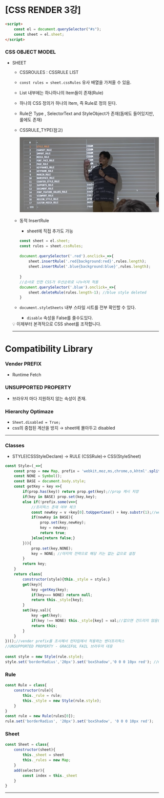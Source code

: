 # [CSS RENDER 3강]

```html
<script>
	const el = document.querySelector("#s");
	const sheet = el.sheet;
</script>
```

### CSS OBJECT MODEL

- SHEET
    - CSSROULES : CSSRULE LIST
    - `const rules = sheet.cssRules`  유사 배열을 가져올 수 있음.
    - List 내부에는 하나하나의 Item들이 존재(Rule)
    - 하나의 CSS 정의가 하나의 Item, 즉 Rule로 정의 된다.
    - Rule은 Type , SelectorText and StyleObject가 존재(돔에도 들어있지만, 룰에도 존재)
    - CSSRULE_TYPE(참고)
        
        ![Untitled](image/Untitled3.png)
        
    - 동적 InsertRule
        - sheet에 직접 추가도 가능
        
        ```jsx
        const sheet = el.sheet;
        const rules = sheet.cssRules;
        
        document.querySelector('.red').onclick=_=>{
        	sheet.insertRule('.red{background:red}',rules.length);
        	sheet.insertRule('.blue{background:blue}',rules.length);
        	
        }
        //순서로 인한 CSS가 우선순위로 나누어져 적용
        document.querySelector('.blue').onclick=_=>{
        	sheet.deleteRule(rules.length-1); //blue style deleted	
        }
        ```
        
    - `document.styleSheets`  내부 스타일 시트를 전부 확인할 수 있다.
        - `disable` 속성을 False를 줄수도있다.
    
    <aside>
    💡 이제부터 본격적으로 CSS sheet를 조작합니다.
    
    </aside>
    
    ---
    

# Compatibility Library

### Vender PREFIX

- Runtime Fetch

### UNSUPPORTED PROPERTY

- 브라우저 마다 지원하지 않는 속성이 존재.

### Hierarchy Optimaze

- `Sheet.disabled = True;`
- css의 중첩된 계산을 방지 → sheet에 몰아두고 disabled

---

### Classes

- STYLE(CSSStyleDeclare) → RULE (CSSRule)→ CSS(StyleSheet)

```jsx
const Style=(_=>{
	const prop = new Map, prefix = 'webkit,moz,ms,chrome,o,khtml'.split(',');
	const NONE = Symbol();
	const BASE = document.body.style;
	const getKey = key =>{
		if(prop.has(key)) return prop.get(key);//prop 캐시 저장
		if(key in BASE) prop.set(key,key);
		else if(!prefix.some(v=>{
			//프리픽스 존재 여부 체크
			const newKey = v +key[0].toUpperCase() + key.substr(1);//webkitBackground -> newkey
			if(newKey in BASE){
				prop.set(key,newKey);
				key = newkey;
				return true;
			}else{return false;}
		})){
			prop.set(key,NONE);
			key = NONE; //마지막 전략으로 해당 키는 없는 값으로 설정
		}
		return key;
	}
	return class{
		constructor(style){this._style = style;}
		get(key){
			key =getKey(key);
			if(key=== NONE) return null;
			return this._style[key];
		}
		set(key,val){
			key =get(key);
			if(key !== NONE) this._style[key] = val;//없으면 건드리지 않음(graceful fail)
			return this;
		}
	}
})();//vender prefix를 조사해서 런타임에서 적용하는 밴더프리픽스
//UNSUPPORTED PROPERTY - GRACEFUL FAIL 브라우저 대응

const style = new Style(rule.style);
style.set('borderRadius','20px').set('boxShadow','0 0 0 10px red'); //metho chainning

```

### Rule

```jsx
const Rule = class{
	constructor(rule){
		this._rule = rule;
		this._style = new Style(rule.style); 
	}
}
const rule = new Rule(rules[0]);
rule.set('borderRadius', '20px').set('boxShadow', '0 0 0 10px red');
```

### Sheet

```jsx
const Sheet = class{
	constructor(sheet){
		this._sheet = sheet
		this._rules = new Map;
	}
	add(selector){
		const index = this._sheet 
	}
}
```

---